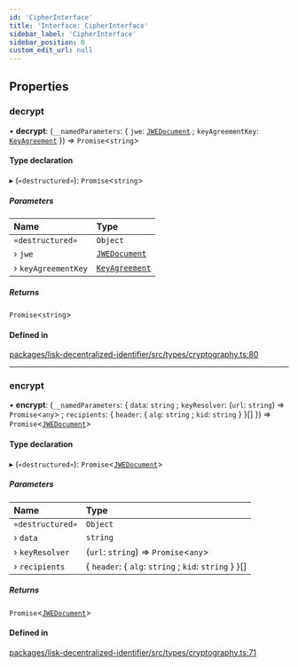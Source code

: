 ```yaml
---
id: 'CipherInterface'
title: 'Interface: CipherInterface'
sidebar_label: 'CipherInterface'
sidebar_position: 0
custom_edit_url: null
---
```


## Properties

### decrypt

• **decrypt**: (`__namedParameters`: { `jwe`: [`JWEDocument`](JWEDocument.md) ; `keyAgreementKey`: [`KeyAgreement`](../modules.md#keyagreement) }) => `Promise`<`string`\>

#### Type declaration

▸ (`«destructured»`): `Promise`<`string`\>

##### Parameters

| Name                | Type                                         |
| :------------------ | :------------------------------------------- |
| `«destructured»`    | `Object`                                     |
| › `jwe`             | [`JWEDocument`](JWEDocument.md)              |
| › `keyAgreementKey` | [`KeyAgreement`](../modules.md#keyagreement) |

##### Returns

`Promise`<`string`\>

#### Defined in

[packages/lisk-decentralized-identifier/src/types/cryptography.ts:80](https://github.com/aldhosutra/lisk-did/blob/6db44d1/packages/lisk-decentralized-identifier/src/types/cryptography.ts#L80)

---

### encrypt

• **encrypt**: (`__namedParameters`: { `data`: `string` ; `keyResolver`: (`url`: `string`) => `Promise`<`any`\> ; `recipients`: { `header`: { `alg`: `string` ; `kid`: `string` } }[] }) => `Promise`<[`JWEDocument`](JWEDocument.md)\>

#### Type declaration

▸ (`«destructured»`): `Promise`<[`JWEDocument`](JWEDocument.md)\>

##### Parameters

| Name             | Type                                                  |
| :--------------- | :---------------------------------------------------- |
| `«destructured»` | `Object`                                              |
| › `data`         | `string`                                              |
| › `keyResolver`  | (`url`: `string`) => `Promise`<`any`\>                |
| › `recipients`   | { `header`: { `alg`: `string` ; `kid`: `string` } }[] |

##### Returns

`Promise`<[`JWEDocument`](JWEDocument.md)\>

#### Defined in

[packages/lisk-decentralized-identifier/src/types/cryptography.ts:71](https://github.com/aldhosutra/lisk-did/blob/6db44d1/packages/lisk-decentralized-identifier/src/types/cryptography.ts#L71)
